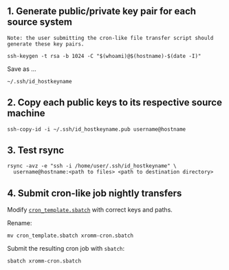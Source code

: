 ## 1. Generate public/private key pair for each source system

    Note: the user submitting the cron-like file transfer script should generate these key pairs.

    ssh-keygen -t rsa -b 1024 -C "$(whoami)@$(hostname)-$(date -I)"

Save as ...

    ~/.ssh/id_hostkeyname


## 2. Copy each public keys to its respective source machine

    ssh-copy-id -i ~/.ssh/id_hostkeyname.pub username@hostname


## 3. Test rsync

    rsync -avz -e "ssh -i /home/user/.ssh/id_hostkeyname" \
      username@hostname:<path to files> <path to destination directory>


## 4. Submit cron-like job nightly transfers

Modify [`cron_template.sbatch`](cron_template.sbatch) with correct keys and paths.

Rename:

    mv cron_template.sbatch xromm-cron.sbatch

Submit the resulting cron job with `sbatch`:

    sbatch xromm-cron.sbatch

